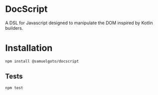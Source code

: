 DocScript
=========

A DSL for Javascript designed to manipulate the DOM inspired by Kotlin builders.

# Installation

  `npm install @samuelgoto/docscript`

## Tests

  `npm test`


